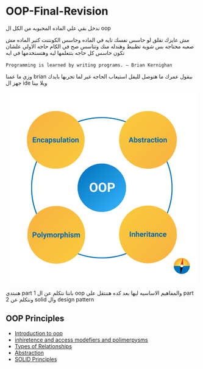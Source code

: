 # OOP-Final-Revision

ندخل بقي علي الماده المحبوبه من الكل ال oop

مش عايزك تقلق لو حاسس نفسك تايه في الماده وحاسس الكونتنت كتير الماده مش صعبه محتاجه بس شوية تظبيط وهندله منك وتتاسس صح في الكام حاجه الاولي علشان تكون حاسس كل حاجه بتتعلمها ليه وهتستخدمها في ايه

`Programming is learned by writing programs. ― Brian Kernighan`

وزي ما عمنا brian بيقول عمرك ما هتوصل لليفل استيعاب الحاجه غير لما تجربها بايدك جهز ال ide ويلا بينا

<p align="center">
  <img src="./ReadmeResources/oopPrinc.png" alt="Alt text" />
</p>

هنبتدي part 1 باننا نتكلم عن ال oop والمفاهيم الاساسيه ليها بعد كده هننتقل علي part 2 ونتكلم عن solid وال design pattern

## OOP Principles

- [Introduction to oop](./oop/introduction.md)
- [inhiretence and access modefiers and polimerpysms ](./oop/inheritance-accessmodifiers.md)
- [Types of Relationships](./oop/Relationships.md)
- [Abstraction](./oop/abstraction.md)
- [SOLID Principles](./oop/solid.md)
